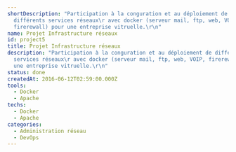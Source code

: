 ```yaml
---
shortDescription: "Participation à la conguration et au déploiement de
  différents services réseaux\r avec docker (serveur mail, ftp, web, VOIP,
  firerewall) pour une entreprise vitruelle.\r\n"
name: Projet Infrastructure réseaux
id: project5
title: Projet Infrastructure réseaux
description: "Participation à la conguration et au déploiement de différents
  services réseaux\r avec docker (serveur mail, ftp, web, VOIP, firerewall) pour
  une entreprise vitruelle.\r\n"
status: done
createdAt: 2016-06-12T02:59:00.000Z
tools:
  - Docker
  - Apache
techs:
  - Docker
  - Apache
categories:
  - Administration réseau
  - DevOps
---
```

